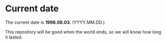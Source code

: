 # Current date

The current date is **1998.08.03.** (YYYY.MM.DD.)

This repository will be good when the world ends, so we will know how long it lasted.